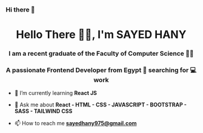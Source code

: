 ### Hi there 👋

<!--
**sayedhany/sayedhany** is a ✨ _special_ ✨ repository because its `README.md` (this file) appears on your GitHub profile.

Here are some ideas to get you started:

- 🔭 I’m currently working on ...
- 🌱 I’m currently learning ...
- 👯 I’m looking to collaborate on ...
- 🤔 I’m looking for help with ...
- 💬 Ask me about ...
- 📫 How to reach me: ...
- 😄 Pronouns: ...
- ⚡ Fun fact: ...
-->
<h1 align="center">Hello There 🙋‍♀️, I'm SAYED HANY </h1>
<h3 align="center"> I am a recent graduate of the Faculty of Computer Science 💪😴</h3>
<h3 align="center">A passionate Frontend Developer from Egypt 👨‍ searching for 💻 work </h3>

<div align="center">
</div>  



- 🌱 I’m currently learning **React JS**

- 💬 Ask me about **React - HTML - CSS - JAVASCRIPT - BOOTSTRAP - SASS - TAILWIND CSS**

- 📫 How to reach me **sayedhany975@gmail.com**

